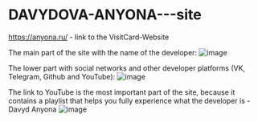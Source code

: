 # DAVYDOVA-ANYONA---site
https://anyona.ru/ - link to the VisitСard-Website

The main part of the site with the name of the developer:
![image](https://github.com/AnyonaDavydova/DAVYDOVA-ANYONA---site/assets/126955412/4e051459-00d6-4d74-a398-2974a1c475d6)

The lower part with social networks and other developer platforms (VK, Telegram, Github and YouTube):
![image](https://github.com/AnyonaDavydova/DAVYDOVA-ANYONA---site/assets/126955412/fc315293-a667-4ac8-8312-af7cea5988ed)

The link to YouTube is the most important part of the site, because it contains a playlist that helps you fully experience what the developer is - Davyd Anyona
![image](https://github.com/AnyonaDavydova/DAVYDOVA-ANYONA---site/assets/126955412/bb25289d-01a2-4c59-9035-58ed818fcb45)
